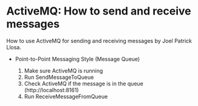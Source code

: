 # ActiveMQ: How to send and receive messages
How to use ActiveMQ for sending and receiving messages by Joel Patrick Llosa.

<ul>
<li>Point-to-Point Messaging Style (Message Queue)</li>
<ol>
<li>Make sure ActiveMQ is running</li>
<li>Run SendMessageToQueue</li>
<li>Check ActiveMQ if the message is in the queue (http://localhost:8161)</li>
<li>Run ReceiveMessageFromQueue</li>
</ol>
</ul>
